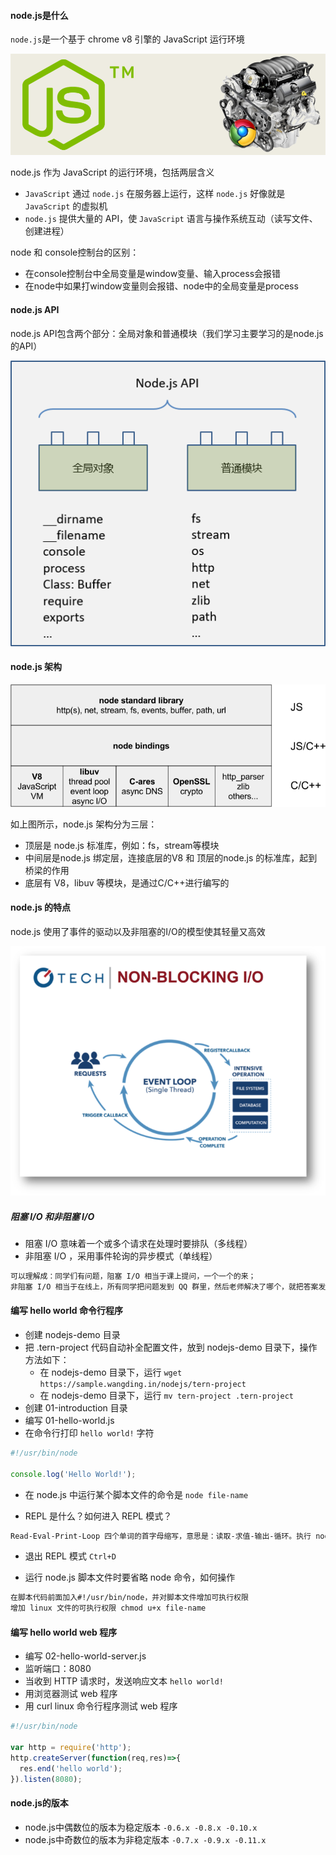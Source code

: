 #### node.js是什么

`node.js`是一个基于 chrome v8 引擎的 JavaScript 运行环境

![](images/08.png)

node.js 作为 JavaScript 的运行环境，包括两层含义

+ `JavaScript` 通过 `node.js` 在服务器上运行，这样 `node.js` 好像就是 `JavaScript` 的虚拟机
+ `node.js` 提供大量的 API，使 `JavaScript` 语言与操作系统互动（读写文件、创建进程）

node 和 console控制台的区别：

+ 在console控制台中全局变量是window变量、输入process会报错
+ 在node中如果打window变量则会报错、node中的全局变量是process

#### node.js API

node.js API包含两个部分：全局对象和普通模块（我们学习主要学习的是node.js 的API）

![node.js API](images/09.png)

#### node.js 架构

![node.js 架构](images/10.png)

如上图所示，node.js 架构分为三层：

+ 顶层是 node.js 标准库，例如：fs，stream等模块
+ 中间层是node.js 绑定层，连接底层的V8 和 顶层的node.js 的标准库，起到桥梁的作用
+ 底层有 V8，libuv 等模块，是通过C/C++进行编写的

#### node.js 的特点

node.js 使用了事件的驱动以及非阻塞的I/O的模型使其轻量又高效

![node.js 特点](images/11.png)

##### 阻塞 I/O 和非阻塞 I/O

+ 阻塞 I/O 意味着一个或多个请求在处理时要排队（多线程）
+ 非阻塞 I/O ，采用事件轮询的异步模式（单线程）

```markdown
可以理解成：同学们有问题，阻塞 I/O 相当于课上提问，一个一个的来；
非阻塞 I/O 相当于在线上，所有同学把问题发到 QQ 群里，然后老师解决了哪个，就把答案发给谁。  
```

#### 编写 hello world 命令行程序

- 创建 nodejs-demo 目录
- 把 .tern-project 代码自动补全配置文件，放到 nodejs-demo 目录下，操作方法如下：
  - 在 nodejs-demo 目录下，运行 `wget https://sample.wangding.in/nodejs/tern-project`
  - 在 nodejs-demo 目录下，运行 `mv tern-project .tern-project`
- 创建 01-introduction 目录
- 编写 01-hello-world.js
- 在命令行打印 `hello world!` 字符

```javascript
#!/usr/bin/node

console.log('Hello World!');
```

+ 在 node.js 中运行某个脚本文件的命令是 `node file-name`


+ REPL 是什么？如何进入 REPL 模式？

```markdown
Read-Eval-Print-Loop 四个单词的首字母缩写，意思是：读取-求值-输出-循环。执行 node 命令，进入 REPL 模式。  
```

+ 退出 REPL 模式  `Ctrl+D`  


+ 运行 node.js 脚本文件时要省略 node 命令，如何操作

```markdown
在脚本代码前面加入#!/usr/bin/node，并对脚本文件增加可执行权限
增加 linux 文件的可执行权限 chmod u+x file-name  
```

#### 编写 hello world web 程序

- 编写 02-hello-world-server.js
- 监听端口：8080
- 当收到 HTTP 请求时，发送响应文本 `hello world!`
- 用浏览器测试 web 程序
- 用 curl linux 命令行程序测试 web 程序

```javascript
#!/usr/bin/node

var http = require('http');
http.createServer(function(req,res)=>{
  res.end('hello world');
}).listen(8080);
```

#### node.js的版本

- node.js中偶数位的版本为稳定版本 `-0.6.x -0.8.x -0.10.x`
- node.js中奇数位的版本为非稳定版本 `-0.7.x -0.9.x -0.11.x`